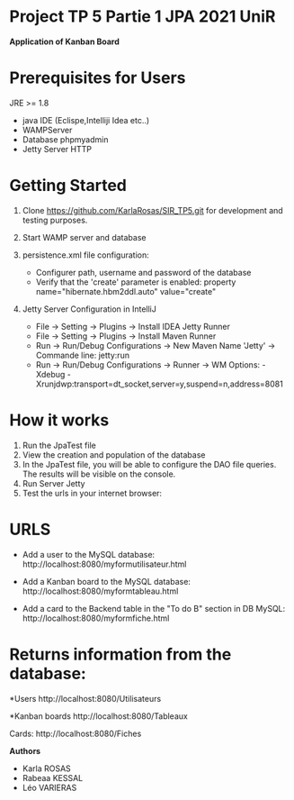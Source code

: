 # Project  TP 5 Partie 1 JPA 2021 UniR

**Application of Kanban Board**
 
# **Prerequisites for Users**

JRE >= 1.8
* java IDE (Eclispe,Intelliji Idea etc..)
* WAMPServer
* Database phpmyadmin
* Jetty Server  HTTP

# **Getting Started**

1. Clone https://github.com/KarlaRosas/SIR_TP5.git  for development and testing purposes.
2. Start WAMP server and database
3. persistence.xml file configuration:

    * Configurer path, username and password of the database
    * Verify that the 'create' parameter is enabled: property name="hibernate.hbm2ddl.auto" value="create"
    
4. Jetty Server Configuration in IntelliJ
    * File -> Setting -> Plugins -> Install IDEA Jetty Runner
    * File -> Setting -> Plugins -> Install Maven Runner
    * Run  -> Run/Debug Configurations -> New Maven Name 'Jetty' -> Commande line: jetty:run
    * Run  -> Run/Debug Configurations -> Runner -> WM Options: -Xdebug -Xrunjdwp:transport=dt_socket,server=y,suspend=n,address=8081
        
    
    
# **How it works**

1. Run the JpaTest file
2. View the creation and population of the database
3. In the JpaTest file, you will be able to configure the DAO file queries. 
   The results will be visible on the console. 
4. Run Server Jetty
5. Test the urls in your internet browser:

# URLS

* Add a user to the MySQL database:
http://localhost:8080/myformutilisateur.html

* Add a Kanban board to the MySQL database:
http://localhost:8080/myformtableau.html


* Add a card to the Backend table in the "To do B" section in DB MySQL:
http://localhost:8080/myformfiche.html

# Returns information from the database:

*Users
http://localhost:8080/Utilisateurs

*Kanban boards
http://localhost:8080/Tableaux

Cards:
http://localhost:8080/Fiches

 

   
**Authors**
* Karla ROSAS 
* Rabeaa KESSAL
* Léo VARIERAS


